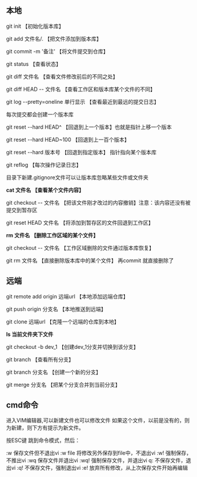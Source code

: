 

## 本地

git init 【初始化版本库】

git add 文件名/.    【把文件添加到版本库】

git commit -m '备注'  【将文件提交到仓库】

git status 【查看状态】

git diff 文件名 【查看文件修改前后的不同之处】

git diff HEAD -- 文件名 【查看工作区和版本库某个文件的不同】

git log  --pretty=oneline 单行显示 【查看最近到最远的提交日志】

每次提交都会创建一个版本库

git reset --hard HEAD^ 【回退到上一个版本】也就是指针上移一个版本

git reset --hard HEAD~100 【回退到上一百个版本】

git reset --hard 版本号 【回退到指定版本】 指针指向某个版本库

git reflog 【每次操作记录日志】

目录下新建.gitignore文件可以让版本库忽略某些文件或文件夹

**cat 文件名 【查看某个文件内容】**

git checkout -- 文件名 【把该文件刚才改过的内容撤销】注意：该内容还没有被提交到暂存区

git reset HEAD 文件名 【将添加到暂存区的文件回退到工作区】

**rm 文件名 【删除工作区域的某个文件】**

git checkout -- 文件名 【工作区域删除的文件通过版本库恢复】

git rm 文件名 【直接删除版本库中的某个文件】 再commit 就直接删除了




## 远端

git remote add origin 远端url 【本地添加远端仓库】

git push origin 分支名 【本地推送到远端】

git clone 远端url 【克隆一个远端的仓库到本地】

**ls 当前文件夹下文件**

git checkout -b dev_1 【创建dev_1分支并切换到该分支】

git branch 【查看所有分支】

git branch 分支名 【创建一个新的分支】

git merge 分支名 【把某个分支合并到当前分支】







## cmd命令

进入VIM编辑器,可以新建文件也可以修改文件
如果这个文件，以前是没有的，则为新建，则下方有提示为新文件。

按ESC键 跳到命令模式，然后：

:w 保存文件但不退出vi 
:w file 将修改另外保存到file中，不退出vi 
:w! 强制保存，不推出vi 
:wq 保存文件并退出vi 
:wq! 强制保存文件，并退出vi 
q: 不保存文件，退出vi 
:q! 不保存文件，强制退出vi 
:e! 放弃所有修改，从上次保存文件开始再编辑